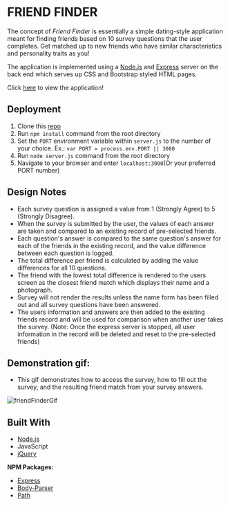 # FRIEND FINDER

The concept of *Friend Finder* is essentially a simple dating-style application meant for finding friends based on 10 survey questions that the user completes. Get matched up to new friends who have similar characteristics and personality traits as you! 

The application is implemented using a [Node.js](https://nodejs.org/en/) and [Express](https://expressjs.com/) server on the back end which serves up CSS and Bootstrap styled HTML pages. 

Click [here](https://friend--finder--app.herokuapp.com/) to view the application!


## Deployment

1. Clone this [repo](https://github.com/ChrisBoyce886/FriendFinder.git)
2. Run `npm install` command from the root directory
3. Set the `PORT` environment variable within `server.js` to the number of your choice. Ex.: `var PORT = process.env.PORT || 3000`
4. Run `node server.js` command from the root directory
5. Navigate to your browser and enter `localhost:3000`(Or your preferred PORT number)


## Design Notes

* Each survey question is assigned a value from 1 (Strongly Agree) to 5 (Strongly Disagree). 
* When the survey is submitted by the user, the values of each answer are taken and compared to an existing record of pre-selected friends. 
* Each question's answer is compared to the same question's answer for each of the friends in the existing record, and the value difference between each question is logged.
* The total difference per friend is calculated by adding the value differences for all 10 questions. 
* The friend with the lowest total difference is rendered to the users screen as the closest friend match which displays their name and a photograph.
* Survey will not render the results unless the name form has been filled out and all survey questions have been answered.
* The users information and answers are then added to the existing friends record and will be used for comparison when another user takes the survey. (Note: Once the express server is stopped, all user information in the record will be deleted and reset to the pre-selected friends)

     
## Demonstration gif:

* This gif demonstrates how to access the survey, how to fill out the survey, and the resulting friend match from your survey answers. 
   
![friendFinderGif](screenshot/friendFinder.gif "friendFiner.gif")

     
## Built With

* [Node.js](https://nodejs.org/en/docs/)
* JavaScript
* [jQuery](https://jquery.com/)

**NPM Packages:**

* [Express](https://www.npmjs.com/package/express)
* [Body-Parser](https://www.npmjs.com/package/body-parser)
* [Path](https://www.npmjs.com/package/path)

